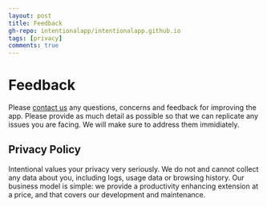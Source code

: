 ```yaml
---
layout: post
title: Feedback
gh-repo: intentionalapp/intentionalapp.github.io
tags: [privacy]
comments: true
---
```


# Feedback

Please [contact us](mailto:noelhavoc@pm.me) any questions, concerns and feedback for improving the app. Please provide as much detail as possible so that we can replicate any issues you are facing. We will make sure to address them immidiately.


## Privacy Policy

Intentional values your privacy very seriously. We do not and cannot collect any data about you, including logs, usage data or browsing history. Our business model is simple: we provide a productivity enhancing extension at a price, and that covers our development and maintenance.
